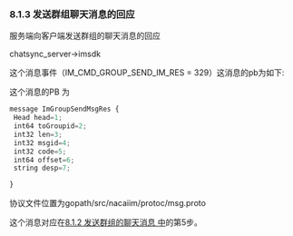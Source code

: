 ### 8.1.3  发送群组聊天消息的回应

服务端向客户端发送群组的聊天消息的回应

chatsync\_server-&gt;imsdk

这个消息事件（IM\_CMD\_GROUP\_SEND\_IM\_RES = 329）这消息的pb为如下:

这个消息的PB 为

```js
message ImGroupSendMsgRes {
 Head head=1;
 int64 toGroupid=2;
 int32 len=3;
 int32 msgid=4;
 int32 code=5;
 int64 offset=6;
 string desp=7;

}
```

协议文件位置为gopath/src/nacaiim/protoc/msg.proto

这个消息对应在[8.1.2 发送群组的聊天消息 中](/812-fa-song-qun-zu-de-liao-tian-xiao-xi.md)的第5步。



